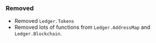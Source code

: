 ### Removed

- Removed `Ledger.Tokens`
- Removed lots of functions from `Ledger.AddressMap` and `Ledger.Blockchain`.
